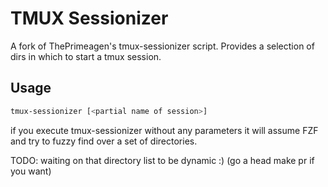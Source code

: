 # TMUX Sessionizer

A fork of ThePrimeagen's tmux-sessionizer script. Provides a selection of dirs
in which to start a tmux session.

## Usage

```bash
tmux-sessionizer [<partial name of session>]
```

if you execute tmux-sessionizer without any parameters it will assume FZF and
try to fuzzy find over a set of directories.

TODO: waiting on that directory list to be dynamic :) (go a head make pr if you want)
